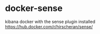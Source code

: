 # docker-sense
kibana docker with the sense plugin installed
https://hub.docker.com/r/hirscheran/sense/
